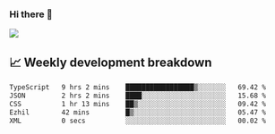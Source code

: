 ### Hi there 👋
<img align="center" src="https://github-readme-stats.vercel.app/api?username=Tumao727&show_icons=true&hide_title=true&theme=dracula" />


## 📈 Weekly development breakdown
<!--START_SECTION:waka-->

```txt
TypeScript   9 hrs 2 mins    █████████████████▒░░░░░░░   69.42 %
JSON         2 hrs 2 mins    ████░░░░░░░░░░░░░░░░░░░░░   15.68 %
CSS          1 hr 13 mins    ██▒░░░░░░░░░░░░░░░░░░░░░░   09.42 %
Ezhil        42 mins         █▒░░░░░░░░░░░░░░░░░░░░░░░   05.47 %
XML          0 secs          ░░░░░░░░░░░░░░░░░░░░░░░░░   00.02 %
```

<!--END_SECTION:waka-->